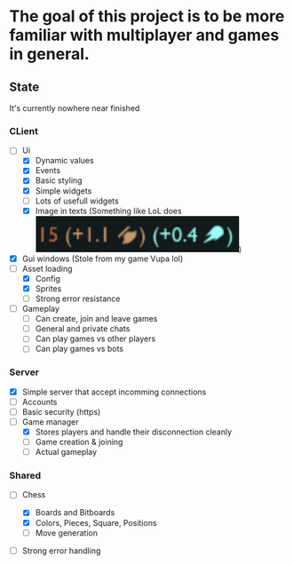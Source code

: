 # The goal of this project is to be more familiar with multiplayer and games in general.

## State
It's currently nowhere near finished

### CLient
- [ ] Ui
    - [x] Dynamic values
    - [x] Events
    - [x] Basic styling
    - [X] Simple widgets
    - [ ] Lots of usefull widgets
    - [x] Image in texts (Something like LoL does ![](assets/LoL_img_in_text.png))
- [x] Gui windows (Stole from my game Vupa lol)
- [ ] Asset loading
    - [x] Config
    - [x] Sprites
    - [ ] Strong error resistance
- [ ] Gameplay
    - [ ] Can create, join and leave games
    - [ ] General and private chats
    - [ ] Can play games vs other players
    - [ ] Can play games vs bots

### Server
- [x] Simple server that accept incomming connections
- [ ] Accounts
- [ ] Basic security (https)
- [ ] Game manager
    - [x] Stores players and handle their disconnection cleanly
    - [ ] Game creation & joining
    - [ ] Actual gameplay 

### Shared
- [ ] Chess
    - [x] Boards and Bitboards
    - [x] Colors, Pieces, Square, Positions
    - [ ] Move generation 
- [ ] Strong error handling




